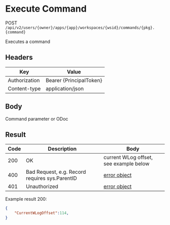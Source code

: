 # Execute Command
POST `/api/v2/users/{owner}/apps/{app}/workspaces/{wsid}/commands/{pkg}.{command}`

Executes a command 

## Headers
| Key | Value |
| --- | --- |
| Authorization | Bearer {PrincipalToken} |
| Content-type | application/json |

## Body
Command parameter or ODoc

## Result
| Code | Description | Body |
| --- | --- | --- |
| 200 | OK | current WLog offset, see example below |
| 400 | Bad Request, e.g. Record requires sys.ParentID | [error object](README.md#errors) |
| 401 | Unauthorized | [error object](README.md#errors) |

Example result 200:
```json
{
    "CurrentWLogOffset":114,
}
```
